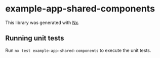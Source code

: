 # example-app-shared-components

This library was generated with [Nx](https://nx.dev).

## Running unit tests

Run `nx test example-app-shared-components` to execute the unit tests.
